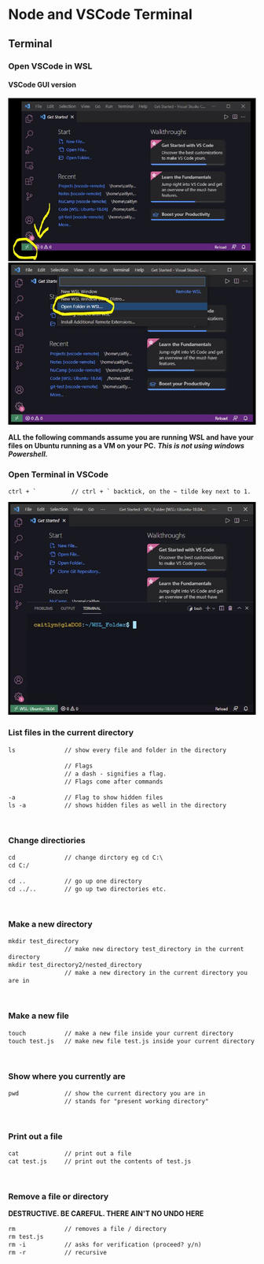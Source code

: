 # Node and VSCode Terminal
## Terminal

### Open VSCode in WSL
#### VSCode GUI version 
<img src="../images/InkedGUI_VsCode_WSL_LI.jpg">

<img src="../images/InkedWSL2_LI.jpg">


<br>

**ALL the following commands assume you are running WSL and have your files on Ubuntu running as a VM on your PC.** ***This is not using windows Powershell.***  


### Open Terminal in VSCode
```
ctrl + `          // ctrl + ` backtick, on the ~ tilde key next to 1. 
```

<img src="../images/Open_Terminal.JPG">


<br>

### List files in the current directory
```
ls              // show every file and folder in the directory

                // Flags
                // a dash - signifies a flag.
                // Flags come after commands

-a              // Flag to show hidden files
ls -a           // shows hidden files as well in the directory
```

<br>

### Change directiories
```
cd              // change dirctory eg cd C:\
cd C:/

cd ..           // go up one directory
cd ../..        // go up two directories etc.
```

<br>

### Make a new directory
```mkdir           // make a new directory in the current directory you are in
mkdir test_directory
                // make new directory test_directory in the current directory
mkdir test_directory2/nested_directory
                // make a new directory in the current directory you are in
```

<br>

### Make a new file
```
touch           // make a new file inside your current directory
touch test.js   // make new file test.js inside your current directory
```

<br>

### Show where you currently are
```
pwd             // show the current directory you are in
                // stands for "present working directory"
```

<br>

### Print out a file
```
cat             // print out a file
cat test.js     // print out the contents of test.js
```

<br>

### Remove a file or directory
**DESTRUCTIVE. BE CAREFUL. THERE AIN'T NO UNDO HERE**
```
rm              // removes a file / directory
rm test.js
rm -i           // asks for verification (proceed? y/n)
rm -r           // recursive
```
